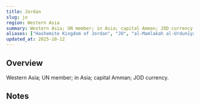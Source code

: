 ```yaml
---
title: Jordan
slug: jo
region: Western Asia
summary: Western Asia; UN member; in Asia; capital Amman; JOD currency.
aliases: ["Hashemite Kingdom of Jordan", "JO", "al-Mamlakah al-Urdunīyah al-Hāshimīyah"]
updated_at: 2025-10-12
---
```


## Overview

Western Asia; UN member; in Asia; capital Amman; JOD currency.

## Notes

<!-- Add your first note below -->
